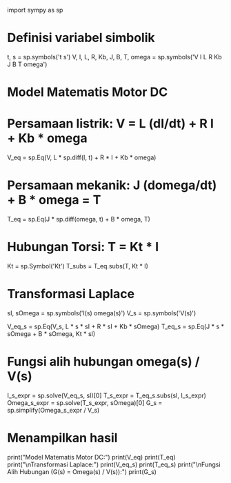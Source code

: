 import sympy as sp

# Definisi variabel simbolik
t, s = sp.symbols('t s')
V, I, L, R, Kb, J, B, T, omega = sp.symbols('V I L R Kb J B T omega')

# Model Matematis Motor DC
# Persamaan listrik: V = L (dI/dt) + R I + Kb * omega
V_eq = sp.Eq(V, L * sp.diff(I, t) + R * I + Kb * omega)

# Persamaan mekanik: J (domega/dt) + B * omega = T
T_eq = sp.Eq(J * sp.diff(omega, t) + B * omega, T)

# Hubungan Torsi: T = Kt * I
Kt = sp.Symbol('Kt')
T_subs = T_eq.subs(T, Kt * I)

# Transformasi Laplace
sI, sOmega = sp.symbols('I(s) omega(s)')
V_s = sp.symbols('V(s)')

V_eq_s = sp.Eq(V_s, L * s * sI + R * sI + Kb * sOmega)
T_eq_s = sp.Eq(J * s * sOmega + B * sOmega, Kt * sI)

# Fungsi alih hubungan omega(s) / V(s)
I_s_expr = sp.solve(V_eq_s, sI)[0]
T_s_expr = T_eq_s.subs(sI, I_s_expr)
Omega_s_expr = sp.solve(T_s_expr, sOmega)[0]
G_s = sp.simplify(Omega_s_expr / V_s)

# Menampilkan hasil
print("Model Matematis Motor DC:")
print(V_eq)
print(T_eq)
print("\nTransformasi Laplace:")
print(V_eq_s)
print(T_eq_s)
print("\nFungsi Alih Hubungan (G(s) = Omega(s) / V(s)):")
print(G_s)
